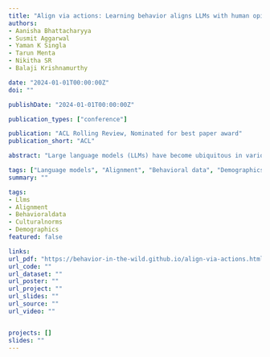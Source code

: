 ```yaml
---
title: "Align via actions: Learning behavior aligns LLMs with human opinions in zero-shot"
authors:
- Aanisha Bhattacharyya
- Susmit Aggarwal
- Yaman K Singla
- Tarun Menta
- Nikitha SR
- Balaji Krishnamurthy

date: "2024-01-01T00:00:00Z"
doi: ""

publishDate: "2024-01-01T00:00:00Z"

publication_types: ["conference"]

publication: "ACL Rolling Review, Nominated for best paper award"
publication_short: "ACL"

abstract: "Large language models (LLMs) have become ubiquitous in various applications, but aligning them with societal expectations remains challenging. To align LLMs with humans, current alignment methods rely heavily on human-annotated datasets, which are expensive, difficult to scale, and often biased toward specific demographic subgroups. We introduce a novel approach for LLM alignment by training on behavioral data. Our approach is based on the maxim in psychology that actions (behavior) have a strong consistency with opinions. Leveraging this insight, we developed AlignViaActions (AVA50M) comprising over 50 million samples derived from 1.5 million advertisements, including content and demographic viewing behaviors. We train LLMs on AVA50M, demonstrating significant improvements over existing alignment techniques across multiple societal and cultural alignment benchmarks, including GlobalOpinionQA, OpinionQA, CultureNLI, and CultureBank. Through this, we demonstrate that by observing and learning from behavior, LLMs can infer the underlying opinions and cultural norms. This approach addresses key limitations of current methods, offering improved scalability, demographic representation, and adaptability to evolving societal views. Our results suggest the potential for behavioral data to replace or complement traditional expert-annotation-based alignment techniques. Our datasets and code are available at https://behavior-in-the-wild.github.io/align-via-actions."

tags: ["Language models", "Alignment", "Behavioral data", "Demographics", "Societal norms"]
summary: ""

tags:
- Llms
- Alignment
- Behavioraldata
- Culturalnorms
- Demographics
featured: false

links:
url_pdf: "https://behavior-in-the-wild.github.io/align-via-actions.html"
url_code: ""
url_dataset: ""
url_poster: ""
url_project: ""
url_slides: ""
url_source: ""
url_video: ""


projects: []
slides: ""
---
```


